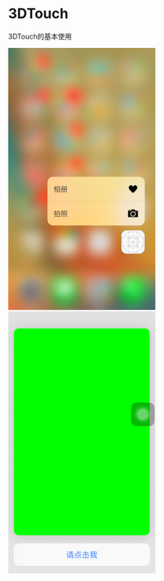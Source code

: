 # 3DTouch
3DTouch的基本使用

![](https://raw.githubusercontent.com/sweetday/3DTouch/master/screen/IMG_3150.PNG)
![](https://raw.githubusercontent.com/sweetday/3DTouch/master/screen/IMG_3151.PNG)

